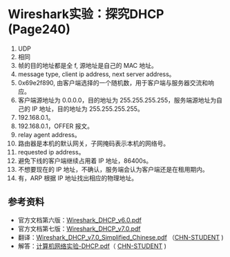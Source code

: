 # Wireshark实验：探究DHCP (Page240)
1. UDP
2. 相同
3. 帧的目的地址都是全 f, 源地址是自己的 MAC 地址。
4. message type, client ip address, next server address。
5. 0x69e2f890, 由客户端选择的一个随机数，用于客户端与服务器交流和响应。
6. 客户端源地址为 0.0.0.0，目的地址为 255.255.255.255，服务端源地址为自己的 IP 地址，目的地址为 255.255.255.255。
7. 192.168.0.1。
8. 192.168.0.1，OFFER 报文。
9. relay agent address。
10. 路由器是本机的默认网关，子网掩码表示本机的网络号。
11. requested ip address。
12. 避免下线的客户端继续占用着 IP 地址，86400s。
13. 不想要现在的 IP 地址，不确认，服务端会认为客户端还是在租用期内。
14. 有，ARP 根据 IP 地址找出相应的物理地址。

## 参考资料
* 官方文档第六版：[Wireshark_DHCP_v6.0.pdf](https://github.com/moranzcw/Computer-Networking-A-Top-Down-Approach-NOTES/blob/master/WiresharkLab/Wireshark实验-DHCP/Wireshark_DHCP_v6.0.pdf)
* 官方文档第七版：[Wireshark_DHCP_v7.0.pdf](https://github.com/moranzcw/Computer-Networking-A-Top-Down-Approach-NOTES/blob/master/WiresharkLab/Wireshark实验-DHCP/Wireshark_DHCP_v7.0.pdf)
* 翻译：[Wireshark_DHCP_v7.0_Simplified_Chinese.pdf](https://github.com/moranzcw/Computer-Networking-A-Top-Down-Approach-NOTES/blob/master/WiresharkLab/Wireshark实验-DHCP/Wireshark_DHCP_v7.0_Simplied_Chinese.pdf) （[CHN-STUDENT](https://github.com/chn-student) )
* 解答：[计算机网络实验-DHCP.pdf](https://github.com/moranzcw/Computer-Networking-A-Top-Down-Approach-NOTES/blob/master/WiresharkLab/Wireshark实验-DHCP/计算机网络实验-DHCP.pdf)（ [CHN-STUDENT](https://github.com/chn-student) )